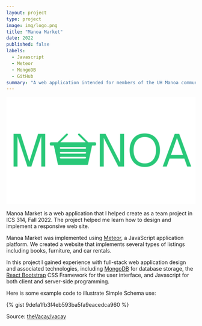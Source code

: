 ```yaml
---
layout: project
type: project
image: img/logo.png
title: "Manoa Market"
date: 2022
published: false
labels:
  - Javascript
  - Meteor
  - MongoDB
  - GitHub
summary: "A web application intended for members of the UH Manoa community to buy/sell/trade items that my team developed in ICS 314."
---
```


<img class="img-fluid" src="../img/logo.png">

Manoa Market is a web application that I helped create as a team project in ICS 314, Fall 2022. The project helped me learn how to design and implement a responsive web site.

Manoa Market was implemented using [Meteor](http://meteor.com), a JavaScript application platform. We created a website that implements several types of listings including books, furniture, and car rentals.

In this project I gained experience with full-stack web application design and associated technologies, including [MongoDB](http://mongodb.com) for database storage, the [React Bootstrap](https://react-bootstrap.netlify.app/getting-started/introduction) CSS Framework for the user interface, and Javascript for both client and server-side programming. 

Here is some example code to illustrate Simple Schema use:

{% gist 9defa1fb3f4eb593ba5fa9eacedca960 %}
 
Source: <a href="https://github.com/theVacay/vacay">theVacay/vacay</a>
